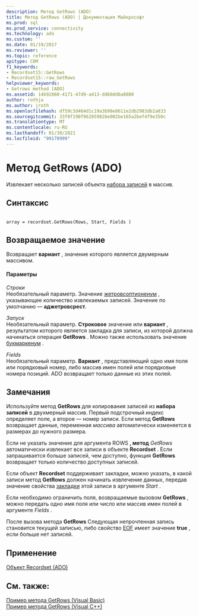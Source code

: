 ```yaml
---
description: Метод GetRows (ADO)
title: Метод GetRows (ADO) | Документация Майкрософт
ms.prod: sql
ms.prod_service: connectivity
ms.technology: ado
ms.custom: ''
ms.date: 01/19/2017
ms.reviewer: ''
ms.topic: reference
apitype: COM
f1_keywords:
- Recordset15::GetRows
- Recordset15::raw_GetRows
helpviewer_keywords:
- Getrows method [ADO]
ms.assetid: 14b92860-4171-47d9-a413-dd60dd6a8880
author: rothja
ms.author: jroth
ms.openlocfilehash: df59c3d464d1c19a3b98e8611e2db2983db2a833
ms.sourcegitcommit: 33f0f190f962059826e002be165a2bef4f9e350c
ms.translationtype: MT
ms.contentlocale: ru-RU
ms.lasthandoff: 01/30/2021
ms.locfileid: "99170999"
---
```

# <a name="getrows-method-ado"></a>Метод GetRows (ADO)
Извлекает несколько записей объекта [набора записей](./recordset-object-ado.md) в массив.  
  
## <a name="syntax"></a>Синтаксис  
  
```  
  
array = recordset.GetRows(Rows, Start, Fields )  
```  
  
## <a name="return-value"></a>Возвращаемое значение  
 Возвращает **вариант** , значение которого является двумерным массивом.  
  
#### <a name="parameters"></a>Параметры  
 *Строки*  
 Необязательный параметр. Значение [жетровсоптионенум](./getrowsoptionenum.md) , указывающее количество извлекаемых записей. Значение по умолчанию — **аджетровсрест**.  
  
 *Запуск*  
 Необязательный параметр. **Строковое** значение или **вариант** , результатом которого является закладка для записи, из которой должна начинаться операция **GetRows** . Можно также использовать значение [букмаркенум](./bookmarkenum.md) .  
  
 *Fields*  
 Необязательный параметр. **Вариант** , представляющий одно имя поля или порядковый номер, либо массив имен полей или порядковые номера позиций. ADO возвращает только данные из этих полей.  
  
## <a name="remarks"></a>Замечания  
 Используйте метод **GetRows** для копирования записей из **набора записей** в двухмерный массив. Первый подстрочный индекс определяет поле, а второе — номер записи. Если метод **GetRows** возвращает данные, переменная *массива* автоматически изменяется в размерах до нужного размера.  
  
 Если не указать значение для аргумента ROWS **, метод** *GetRows* автоматически извлекает все записи в объекте **Recordset** . Если запрашивается больше записей, чем доступно, функция **GetRows** возвращает только количество доступных записей.  
  
 Если объект **Recordset** поддерживает закладки, можно указать, в какой записи метод **GetRows** должен начинать извлечение данных, передав значение свойства [закладки](./bookmark-property-ado.md) этой записи в аргументе *Start* .  
  
 Если необходимо ограничить поля, возвращаемые вызовом **GetRows** , можно передать одно имя поля или число или массив имен полей в аргументе *Fields* .  
  
 После вызова метода **GetRows** Следующая непрочтенная запись становится текущей записью, либо свойство [EOF](./bof-eof-properties-ado.md) имеет значение **true** , если больше нет записей.  
  
## <a name="applies-to"></a>Применение  
 [Объект Recordset (ADO)](./recordset-object-ado.md)  
  
## <a name="see-also"></a>См. также:  
 [Пример метода GetRows (Visual Basic)](./getrows-method-example-vb.md)   
 [Пример метода GetRows (Visual C++)](./getrows-method-example-vc.md)